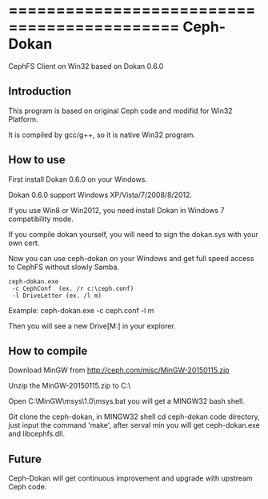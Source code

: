 ============================================
Ceph-Dokan
============================================

CephFS Client on Win32 based on Dokan 0.6.0


Introduction
-----------

This program is based on original Ceph code and modifid for Win32 Platform.

It is compiled by gcc/g++, so it is native Win32 program.


How to use
------------

First install Dokan 0.6.0 on your Windows.

Dokan 0.6.0 support Windows XP/Vista/7/2008/8/2012.

If you use Win8 or Win2012, you need install Dokan in Windows 7 compatibility mode.

If you compile dokan yourself, you will need to sign the dokan.sys with your own cert.

Now you can use ceph-dokan on your Windows and get full speed access to CephFS without slowly Samba.

    ceph-dokan.exe
     -c CephConf  (ex. /r c:\ceph.conf)
     -l DriveLetter (ex. /l m)

Example:  ceph-dokan.exe -c ceph.conf -l m

Then you will see a new Drive[M:] in your explorer.


How to compile
------------

Download MinGW from http://ceph.com/misc/MinGW-20150115.zip

Unzip the MinGW-20150115.zip to C:\

Open C:\MinGW\msys\1.0\msys.bat you will get a MINGW32 bash shell.

Git clone the ceph-dokan, in MINGW32 shell cd ceph-dokan code directory, just input the command 'make', after serval min you will get ceph-dokan.exe and libcephfs.dll.


Future
-----------
Ceph-Dokan will get continuous improvement and upgrade with upstream Ceph code.

